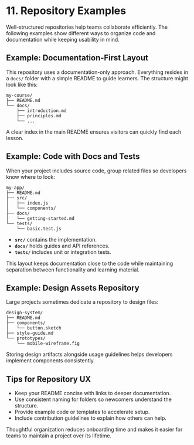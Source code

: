 # 11. Repository Examples

Well-structured repositories help teams collaborate efficiently. The following examples show different ways to organize code and documentation while keeping usability in mind.

## Example: Documentation-First Layout

This repository uses a documentation-only approach. Everything resides in a `docs/` folder with a simple README to guide learners. The structure might look like this:

```text
my-course/
├── README.md
└── docs/
    ├── introduction.md
    ├── principles.md
    └── ...
```

A clear index in the main README ensures visitors can quickly find each lesson.

## Example: Code with Docs and Tests

When your project includes source code, group related files so developers know where to look:

```text
my-app/
├── README.md
├── src/
│   ├── index.js
│   └── components/
├── docs/
│   └── getting-started.md
└── tests/
    └── basic.test.js
```

- **`src/`** contains the implementation.
- **`docs/`** holds guides and API references.
- **`tests/`** includes unit or integration tests.

This layout keeps documentation close to the code while maintaining separation between functionality and learning material.

## Example: Design Assets Repository

Large projects sometimes dedicate a repository to design files:

```text
design-system/
├── README.md
├── components/
│   └── button.sketch
├── style-guide.md
└── prototypes/
    └── mobile-wireframe.fig
```

Storing design artifacts alongside usage guidelines helps developers implement components consistently.

## Tips for Repository UX

- Keep your README concise with links to deeper documentation.
- Use consistent naming for folders so newcomers understand the structure.
- Provide example code or templates to accelerate setup.
- Include contribution guidelines to explain how others can help.

Thoughtful organization reduces onboarding time and makes it easier for teams to maintain a project over its lifetime.
